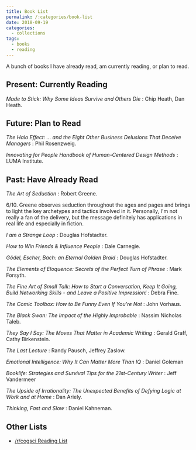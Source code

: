 ```yaml
---
title: Book List
permalink: /:categories/book-list
date: 2018-09-19
categories:
  - collections
tags:
  - books
  - reading
---
```


A bunch of books I have already read, am currently reading, or plan to read.

## Present: Currently Reading

*Made to Stick: Why Some Ideas Survive and Others Die*
: Chip Heath, Dan Heath.

## Future: Plan to Read

*The Halo Effect: ... and the Eight Other Business Delusions That Deceive Managers*
: Phil Rosenzweig.

*Innovating for People Handbook of Human-Centered Design Methods*
: LUMA Institute.

## Past: Have Already Read

*The Art of Seduction*
: Robert Greene.

6/10. Greene observes seduction throughout the ages and pages and brings to
light the key archetypes and tactics involved in it. Personally, I'm not really
a fan of the delivery, but the message definitely has applications in real life
and especially in fiction.

*I am a Strange Loop*
: Douglas Hofstadter.

*How to Win Friends & Influence People*
: Dale Carnegie.

*Gödel, Escher, Bach: an Eternal Golden Braid*
: Douglas Hofstadter.

*The Elements of Eloquence: Secrets of the Perfect Turn of Phrase*
: Mark Forsyth.

*The Fine Art of Small Talk: How to Start a Conversation, Keep It Going, Build Networking Skills - and Leave a Positive Impression!*
: Debra Fine.

*The Comic Toolbox: How to Be Funny Even If You're Not*
: John Vorhaus.

*The Black Swan: The Impact of the Highly Improbable*
: Nassim Nicholas Taleb.

*They Say I Say: The Moves That Matter in Academic Writing*
: Gerald Graff, Cathy Birkenstein.

*The Last Lecture*
: Randy Pausch, Jeffrey Zaslow.

*Emotional Intelligence: Why It Can Matter More Than IQ*
: Daniel Goleman

*Booklife: Strategies and Survival Tips for the 21st-Century Writer*
: Jeff Vandermeer

*The Upside of Irrationality: The Unexpected Benefits of Defying Logic at Work and at Home*
: Dan Ariely.

*Thinking, Fast and Slow*
: Daniel Kahneman.

## Other Lists

* [/r/cogsci Reading List](https://www.reddit.com/r/cogsci/wiki/readinglist)
